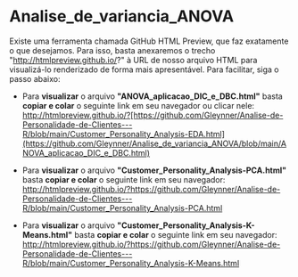 # Analise_de_variancia_ANOVA



Existe uma ferramenta chamada GitHub HTML Preview, que faz exatamente o que desejamos. Para isso, basta anexaremos o trecho "http://htmlpreview.github.io/?" à URL de nosso arquivo HTML para visualizá-lo renderizado de forma mais apresentável. Para facilitar, siga o passo abaixo:

- Para **visualizar** o arquivo **"ANOVA_aplicacao_DIC_e_DBC.html"** basta **copiar e colar** o seguinte link em seu navegador ou clicar nele: http://htmlpreview.github.io/?[https://github.com/Gleynner/Analise-de-Personalidade-de-Clientes---R/blob/main/Customer_Personality_Analysis-EDA.html](https://github.com/Gleynner/Analise_de_variancia_ANOVA/blob/main/ANOVA_aplicacao_DIC_e_DBC.html)

- Para **visualizar** o arquivo **"Customer_Personality_Analysis-PCA.html"** basta **copiar e colar** o seguinte link em seu navegador: http://htmlpreview.github.io/?https://github.com/Gleynner/Analise-de-Personalidade-de-Clientes---R/blob/main/Customer_Personality_Analysis-PCA.html

- Para **visualizar** o arquivo **"Customer_Personality_Analysis-K-Means.html"** basta **copiar e colar** o seguinte link em seu navegador: http://htmlpreview.github.io/?https://github.com/Gleynner/Analise-de-Personalidade-de-Clientes---R/blob/main/Customer_Personality_Analysis-K-Means.html
